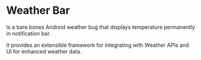 Weather Bar
===========

Is a bare bones Android weather bug that displays temperature permanently in notification bar.

It provides an extensible framework for integrating with Weather APIs and UI for enhanced weather data.

